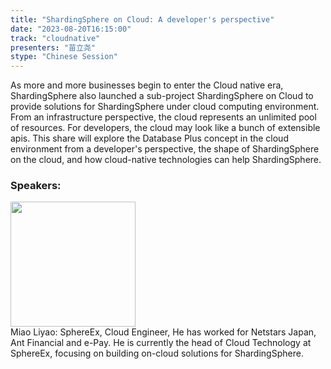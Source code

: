 ```yaml
---
title: "ShardingSphere on Cloud: A developer's perspective"
date: "2023-08-20T16:15:00" 
track: "cloudnative"
presenters: "苗立尧"
stype: "Chinese Session"
---
```

As more and more businesses begin to enter the Cloud native era, ShardingSphere also launched a sub-project ShardingSphere on Cloud to provide solutions for ShardingSphere under cloud computing environment. From an infrastructure perspective, the cloud represents an unlimited pool of resources. For developers, the cloud may look like a bunch of extensible apis. This share will explore the Database Plus concept in the cloud environment from a developer's perspective, the shape of ShardingSphere on the cloud, and how cloud-native technologies can help ShardingSphere.
 ### Speakers: 
 <img src="https://img.bagevent.com/resource/20230612/1110020070.jpeg" width="200" /><br>Miao Liyao: SphereEx, Cloud Engineer, He has worked for Netstars Japan, Ant Financial and e-Pay. He is currently the head of Cloud Technology at SphereEx, focusing on building on-cloud solutions for ShardingSphere.
 <br><br>